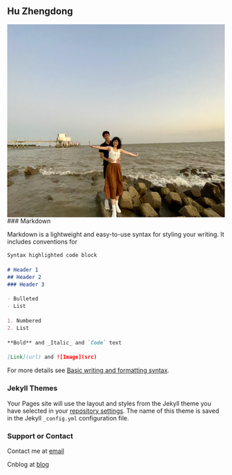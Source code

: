 ## Hu Zhengdong

<img  src="/love.jpg" align='left'/>
### Markdown

Markdown is a lightweight and easy-to-use syntax for styling your writing. It includes conventions for

```markdown
Syntax highlighted code block

# Header 1
## Header 2
### Header 3

- Bulleted
- List

1. Numbered
2. List

**Bold** and _Italic_ and `Code` text

[Link](url) and ![Image](src)
```

For more details see [Basic writing and formatting syntax](https://docs.github.com/en/github/writing-on-github/getting-started-with-writing-and-formatting-on-github/basic-writing-and-formatting-syntax).

### Jekyll Themes

Your Pages site will use the layout and styles from the Jekyll theme you have selected in your [repository settings](https://github.com/huzhengdong/huzhengdong.github.io/settings/pages). The name of this theme is saved in the Jekyll `_config.yml` configuration file.

### Support or Contact

Contact me at [email](huzhengdong@sjtu.edu.cn)

Cnblog at [blog](https://www.cnblogs.com/huzdong/)
